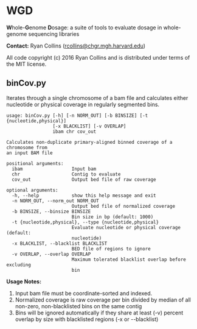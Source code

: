 # WGD
**W**hole-**G**enome **D**osage: a suite of tools to evaluate dosage in whole-genome sequencing libraries

**Contact:** Ryan Collins (rcollins@chgr.mgh.harvard.edu)

All code copyright (c) 2016 Ryan Collins and is distributed under terms of the MIT license.

## binCov.py
Iterates through a single chromosome of a bam file and calculates either nucleotide or physical coverage in regularly segmented bins.
```
usage: binCov.py [-h] [-n NORM_OUT] [-b BINSIZE] [-t {nucleotide,physical}]
                 [-x BLACKLIST] [-v OVERLAP]
                 ibam chr cov_out

Calculates non-duplicate primary-aligned binned coverage of a chromosome from
an input BAM file

positional arguments:
  ibam                  Input bam
  chr                   Contig to evaluate
  cov_out               Output bed file of raw coverage

optional arguments:
  -h, --help            show this help message and exit
  -n NORM_OUT, --norm_out NORM_OUT
                        Output bed file of normalized coverage
  -b BINSIZE, --binsize BINSIZE
                        Bin size in bp (default: 1000)
  -t {nucleotide,physical}, --type {nucleotide,physical}
                        Evaluate nucleotide or physical coverage (default:
                        nucleotide)
  -x BLACKLIST, --blacklist BLACKLIST
                        BED file of regions to ignore
  -v OVERLAP, --overlap OVERLAP
                        Maximum tolerated blacklist overlap before excluding
                        bin
```
**Usage Notes:**  
1. Input bam file must be coordinate-sorted and indexed.  
2. Normalized coverage is raw coverage per bin divided by median of all non-zero, non-blacklisted bins on the same contig
3. Bins will be ignored automatically if they share at least (-v) percent overlap by size with blacklisted regions (-x or --blacklist) 
